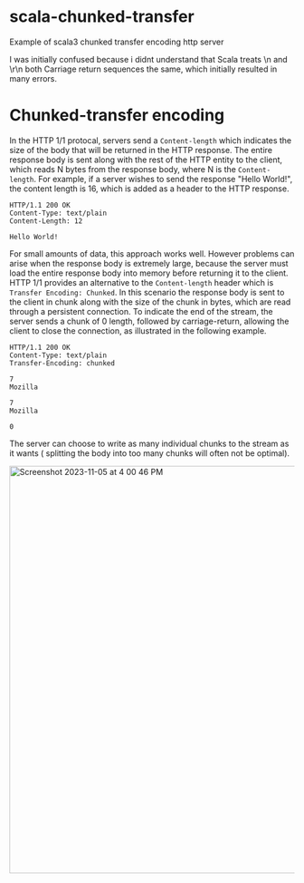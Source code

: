 # scala-chunked-transfer
Example of scala3 chunked transfer encoding http server 

I was initially confused because i didnt understand that Scala treats \n and \r\n both Carriage return sequences the same, which initially resulted in many errors. 



# Chunked-transfer encoding

In the HTTP 1/1 protocal, servers send a `Content-length` which indicates the size of the body that will be returned in the HTTP response. The entire response body is sent along with the rest of the HTTP entity to the client, which reads N bytes from the response body, where N is the `Content-length`. For example, if a server wishes to send the response "Hello World!", the content length is 16, which is added as a header to the HTTP response.

```
HTTP/1.1 200 OK
Content-Type: text/plain
Content-Length: 12

Hello World!
```

For small amounts of data, this approach works well. However problems can arise when the response body is extremely large, because the server must load the entire response body into memory before returning it to the client. HTTP 1/1 provides an alternative to the `Content-length` header which is `Transfer Encoding: Chunked`. In this scenario the response body is sent to the client in chunk along with the size of the chunk in bytes, which are read through a persistent connection. To indicate the end of the stream, the server sends a chunk of 0 length, followed by carriage-return, allowing the client to close the connection, as illustrated in the following example. 


```
HTTP/1.1 200 OK
Content-Type: text/plain
Transfer-Encoding: chunked

7
Mozilla

7
Mozilla

0
```

The server can choose to write as many individual chunks to the stream as it wants ( splitting the body into too many chunks will often not be optimal). 

<img width="719" alt="Screenshot 2023-11-05 at 4 00 46 PM" src="https://github.com/pwharned/scala-chunked-transfer/assets/52669420/b2092845-89cf-4ed5-be94-f9066f102d3a">
